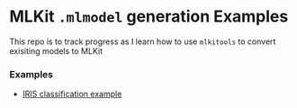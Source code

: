 # MLKit `.mlmodel` generation Examples

This repo is to track progress as I learn how to use `mlkitools` to convert exisiting models to MLKit

### Examples
- [IRIS classification example](iris/)
